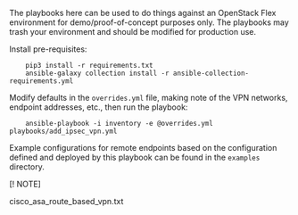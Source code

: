 The playbooks here can be used to do things against an OpenStack Flex
environment for demo/proof-of-concept purposes only. The playbooks
may trash your environment and should be modified for production use.

Install pre-requisites:

```
    pip3 install -r requirements.txt
    ansible-galaxy collection install -r ansible-collection-requirements.yml
```

Modify defaults in the `overrides.yml` file, making note of the VPN networks,
endpoint addresses, etc., then run the playbook:

```
    ansible-playbook -i inventory -e @overrides.yml playbooks/add_ipsec_vpn.yml
```

Example configurations for remote endpoints based on the configuration
defined and deployed by this playbook can be found in the `examples`
directory. 

[! NOTE]

cisco_asa_route_based_vpn.txt
